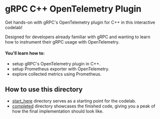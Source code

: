 # gRPC C++ OpenTelemetry Plugin

Get hands-on with gRPC's OpenTelemetry plugin for C++ in this interactive codelab! <!-- TODO(arvindbr8): Insert link once codelab is published. -->


Designed for developers already familiar with gRPC and wanting to learn how to instrument their gRPC usage with OpenTelemetry.

#### You'll learn how to: 
- setup gRPC's OpenTelemetry plugin in C++.
- setup Prometheus exporter with OpenTelemetry.
- explore collected metrics using Prometheus.

## How to use this directory

- [start_here](start_here/) directory serves as a starting point for the
codelab. 
- [completed](completed/) directory showcases the finished code, giving you a
peak of how the final implementation should look like.